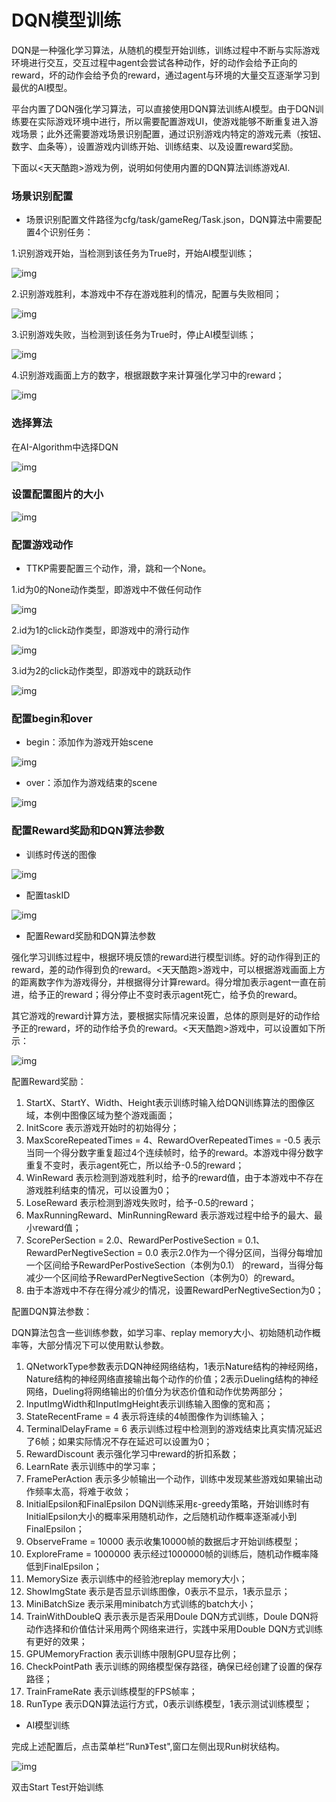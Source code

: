 # **DQN模型训练**

DQN是一种强化学习算法，从随机的模型开始训练，训练过程中不断与实际游戏环境进行交互，交互过程中agent会尝试各种动作，好的动作会给予正向的reward，坏的动作会给予负的reward，通过agent与环境的大量交互逐渐学习到最优的AI模型。

平台内置了DQN强化学习算法，可以直接使用DQN算法训练AI模型。由于DQN训练要在实际游戏环境中进行，所以需要配置游戏UI，使游戏能够不断重复进入游戏场景；此外还需要游戏场景识别配置，通过识别游戏内特定的游戏元素（按钮、数字、血条等），设置游戏内训练开始、训练结束、以及设置reward奖励。

 

下面以<天天酷跑>游戏为例，说明如何使用内置的DQN算法训练游戏AI.

### 场景识别配置

* 场景识别配置文件路径为cfg/task/gameReg/Task.json，DQN算法中需要配置4个识别任务：

1.识别游戏开始，当检测到该任务为True时，开始AI模型训练；

![img](../img/New_SDKTool/ProjectDQN/DQNstarttask.png)

2.识别游戏胜利，本游戏中不存在游戏胜利的情况，配置与失败相同；

![img](../img/New_SDKTool/ProjectDQN/DQNwintask.png)

3.识别游戏失败，当检测到该任务为True时，停止AI模型训练；

![img](../img/New_SDKTool/ProjectDQN/DQNlosetask.png)

4.识别游戏画面上方的数字，根据跟数字来计算强化学习中的reward；

![img](../img/New_SDKTool/ProjectDQN/DQNnumbertask.png)



### 选择算法
在AI-Algorithm中选择DQN

![img](../img/New_SDKTool/ProjectDQN/DQNAlgorithm.png)

### 设置配置图片的大小

![img](../img/New_SDKTool/ProjectDQN/action_resolution.png)

### 配置游戏动作
- TTKP需要配置三个动作，滑，跳和一个None。

1.id为0的None动作类型，即游戏中不做任何动作

![img](../img/New_SDKTool/ProjectDQN/action_none.png)

2.id为1的click动作类型，即游戏中的滑行动作

![img](../img/New_SDKTool/ProjectDQN/action_slip.png)

3.id为2的click动作类型，即游戏中的跳跃动作

![img](../img/New_SDKTool/ProjectDQN/action_jump.png)



### 配置begin和over

* begin：添加作为游戏开始scene

![img](../img/New_SDKTool/ProjectDQN/gamestate_begin.png)

* over：添加作为游戏结束的scene

![img](../img/New_SDKTool/ProjectDQN/gamestate_over.png)

### 配置Reward奖励和DQN算法参数

* 训练时传送的图像

![img](../img/New_SDKTool/ProjectDQN/DQNroiRegion.png)

* 配置taskID

![img](../img/New_SDKTool/ProjectDQN/parameter_taskID.png)

* 配置Reward奖励和DQN算法参数

强化学习训练过程中，根据环境反馈的reward进行模型训练。好的动作得到正的reward，差的动作得到负的reward。<天天酷跑>游戏中，可以根据游戏画面上方的距离数字作为游戏得分，并根据得分计算reward。得分增加表示agent一直在前进，给予正的reward；得分停止不变时表示agent死亡，给予负的reward。

其它游戏的reward计算方法，要根据实际情况来设置，总体的原则是好的动作给予正的reward，坏的动作给予负的reward。<天天酷跑>游戏中，可以设置如下所示：

![img](../img/New_SDKTool/ProjectDQN/DQNparameter.png)

配置Reward奖励：

1.  StartX、StartY、Width、Height表示训练时输入给DQN训练算法的图像区域，本例中图像区域为整个游戏画面；
2.  InitScore 表示游戏开始时的初始得分；
3.  MaxScoreRepeatedTimes = 4、RewardOverRepeatedTimes = -0.5 表示当同一个得分数字重复超过4个连续帧时，给予的reward。本游戏中得分数字重复不变时，表示agent死亡，所以给予-0.5的reward；
4.  WinReward 表示检测到游戏胜利时，给予的reward值，由于本游戏中不存在游戏胜利结束的情况，可以设置为0；
5.  LoseReward 表示检测到游戏失败时，给予-0.5的reward；
6.  MaxRunningReward、MinRunningReward 表示游戏过程中给予的最大、最小reward值；
7.  ScorePerSection = 2.0、RewardPerPostiveSection = 0.1、RewardPerNegtiveSection = 0.0  表示2.0作为一个得分区间，当得分每增加一个区间给予RewardPerPostiveSection（本例为0.1） 的reward，当得分每减少一个区间给予RewardPerNegtiveSection（本例为0）的reward。
8. 由于本游戏中不存在得分减少的情况，设置RewardPerNegtiveSection为0；

配置DQN算法参数：

DQN算法包含一些训练参数，如学习率、replay memory大小、初始随机动作概率等，大部分情况下可以使用默认参数。

1.  QNetworkType参数表示DQN神经网络结构，1表示Nature结构的神经网络，Nature结构的神经网络直接输出每个动作的价值；2表示Dueling结构的神经网络，Dueling将网络输出的价值分为状态价值和动作优势两部分；
2.  InputImgWidth和InputImgHeight表示训练输入图像的宽和高；
3.  StateRecentFrame = 4 表示将连续的4帧图像作为训练输入；
4.  TerminalDelayFrame = 6 表示训练过程中检测到的游戏结束比真实情况延迟了6帧；如果实际情况不存在延迟可以设置为0；
5. RewardDiscount 表示强化学习中reward的折扣系数；
6.  LearnRate 表示训练中的学习率；
7.  FramePerAction 表示多少帧输出一个动作，训练中发现某些游戏如果输出动作频率太高，将难于收敛；
8.  InitialEpsilon和FinalEpsilon  DQN训练采用ε-greedy策略，开始训练时有InitialEpsilon大小的概率采用随机动作，之后随机动作概率逐渐减小到FinalEpsilon；
9. ObserveFrame = 10000 表示收集10000帧的数据后才开始训练模型；
10. ExploreFrame = 1000000 表示经过1000000帧的训练后，随机动作概率降低到FinalEpsilon；
11. MemorySize 表示训练中的经验池replay memory大小；
12. ShowImgState 表示是否显示训练图像，0表示不显示，1表示显示；
13. MiniBatchSize 表示采用minibatch方式训练的batch大小；
14. TrainWithDoubleQ 表示表示是否采用Doule DQN方式训练，Doule DQN将动作选择和价值估计采用两个网络来进行，实践中采用Double DQN方式训练有更好的效果；
15. GPUMemoryFraction 表示训练中限制GPU显存比例；
16. CheckPointPath 表示训练的网络模型保存路径，确保已经创建了设置的保存路径；
17. TrainFrameRate 表示训练模型的FPS帧率；
18. RunType 表示DQN算法运行方式，0表示训练模型，1表示测试训练模型；




-  AI模型训练

完成上述配置后，点击菜单栏”Run》Test",窗口左侧出现Run树状结构。

![img](../img/New_SDKTool/ProjectDQN/runTest.png)

双击Start Test开始训练